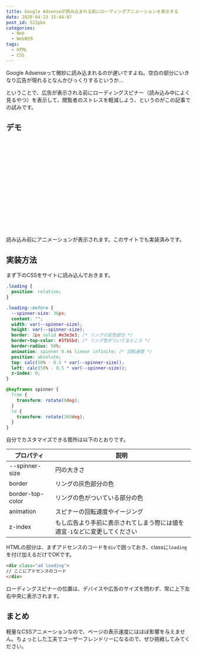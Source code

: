 ```yaml
---
title: Google Adsenseが読み込まれる前にローディングアニメーションを表示する
date: 2020-04-23 15:44:07
post_id: 522pbo
categories:
  - Web
  - Web制作
tags:
  - HTML
  - CSS
---
```


Google Adsenseって微妙に読み込まれるのが遅いですよね。空白の部分にいきなり広告が現れるとなんかびっくりするというか...

<!-- more -->

ということで、広告が表示される前にローディングスピナー（読み込み中によく見るやつ）を表示して、閲覧者のストレスを軽減しよう、というのがこの記事での試みです。


## デモ

<div class="loading" style="width:100%;height:250px;background:var(--bg-color);"></div>

読み込み前にアニメーションが表示されます。このサイトでも実装済みです。


## 実装方法

まず下のCSSをサイトに読み込んでおきます。

```css
.loading {
  position: relative;
}

.loading::before {
  --spinner-size: 36px;
  content: "";
  width: var(--spinner-size);
  height: var(--spinner-size);
  border: 2px solid #e3e3e3; /* リングの灰色部分 */
  border-top-color: #3fb5bd; /* リング色がついてるところ */
  border-radius: 50%;
  animation: spinner 0.4s linear infinite; /* 回転速度 */
  position: absolute;
  top: calc(50% - 0.5 * var(--spinner-size));
  left: calc(50% - 0.5 * var(--spinner-size));
  z-index: 0;
}

@keyframes spinner {
  from {
    transform: rotate(0deg);
  }
  to {
    transform: rotate(360deg);
  }
}
```

自分でカスタマイズできる箇所は以下のとおりです。

|プロパティ|説明|
|-|-|
|--spinner-size|円の大きさ|
|border|リングの灰色部分の色|
|border-top-color|リングの色がついている部分の色|
|animation|スピナーの回転速度やイージング|
|z-index|もし広告より手前に表示されてしまう際には値を適宜`-1`などに変更してください|


HTMLの部分は、まずアドセンスのコードを`div`で囲っておき、classに`loading`を付け加えるだけでOKです。

```html
<div class="ad loading">
// ここにアドセンスのコード
</div>
```

ローディングスピナーの位置は、デバイスや広告のサイズを問わず、常に上下左右中央に表示されます。


## まとめ

軽量なCSSアニメーションなので、ページの表示速度にはほぼ影響を与えません。ちょっとした工夫でユーザーフレンドリーになるので、ぜひ挑戦してみてください。
